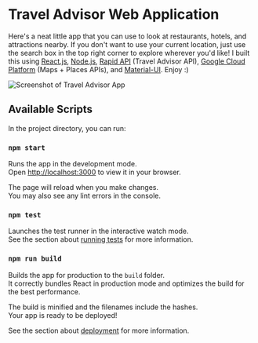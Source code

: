 # Travel Advisor Web Application
Here's a neat little app that you can use to look at restaurants, hotels, and attractions nearby. If you don't want to use your current location, just use the search box in the top right corner to explore wherever you'd like! I built this using [React.js](https://react.dev/), [Node.js](https://nodejs.org/en), [Rapid API](https://rapidapi.com/hub/) (Travel Advisor API), [Google Cloud Platform](https://cloud.google.com/) (Maps + Places APIs), and [Material-UI](https://mui.com/material-ui/). Enjoy :)

![Screenshot of Travel Advisor App](media/demo.png)

## Available Scripts
In the project directory, you can run:

### `npm start`
Runs the app in the development mode.\
Open [http://localhost:3000](http://localhost:3000) to view it in your browser.

The page will reload when you make changes.\
You may also see any lint errors in the console.

### `npm test`
Launches the test runner in the interactive watch mode.\
See the section about [running tests](https://facebook.github.io/create-react-app/docs/running-tests) for more information.

### `npm run build`
Builds the app for production to the `build` folder.\
It correctly bundles React in production mode and optimizes the build for the best performance.

The build is minified and the filenames include the hashes.\
Your app is ready to be deployed!

See the section about [deployment](https://facebook.github.io/create-react-app/docs/deployment) for more information.

